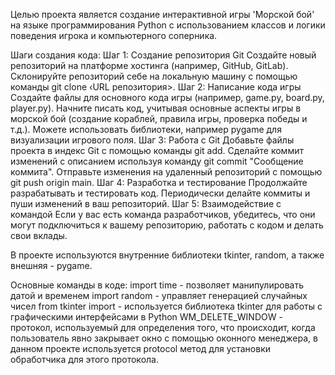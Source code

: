 Целью проекта является создание интерактивной игры 'Морской бой' на языке программирования Python с использованием классов и логики поведения игрока и компьютерного соперника.

Шаги создания кода:
Шаг 1: Создание репозитория Git 
Создайте новый репозиторий на платформе хостинга (например, GitHub, GitLab). 
Склонируйте репозиторий себе на локальную машину с помощью команды git clone ‹URL репозитория>.
Шаг 2: Написание кода игры 
Создайте файлы для основного кода игры (например, game.py, board.py, player.py).
Начните писать код, учитывая основные аспекты игры в морской бой (создание кораблей, правила игры, проверка победы и т.д.).
Можете использовать библиотеки, например pygame для визуализации игрового поля. 
Шаг 3: Работа с Git 
Добавьте файлы проекта в индекс Git с помощью команды git add.
Сделайте коммит изменений с описанием используя команду git commit "Сообщение коммита".
Отправьте изменения на удаленный репозиторий с помощью git push origin main. 
Шаг 4: Разработка и тестирование 
Продолжайте разрабатывать и тестировать код. Периодически делайте коммиты и пуши изменений в ваш репозиторий. 
Шаг 5: Взаимодействие с командой
Если у вас есть команда разработчиков, убедитесь, что они могут подключиться к вашему репозиторию, работать с кодом и делать свои вклады.

В проекте используются внутренние библиотеки tkinter, random, а также внешняя - pygame.

Основные команды в коде: 
import time - позволяет манипулировать датой и временем 
import random - управляет генерацией случайных чисел 
from tkinter import - используется библиотека tkinter для работы с графическими интерфейсами в Python
WM_DELETE_WINDOW - протокол, используемый для определения того, что происходит, когда пользователь явно закрывает окно с помощью оконного менеджера, в данном проекте используется protocol метод для установки обработчика для этого протокола.
